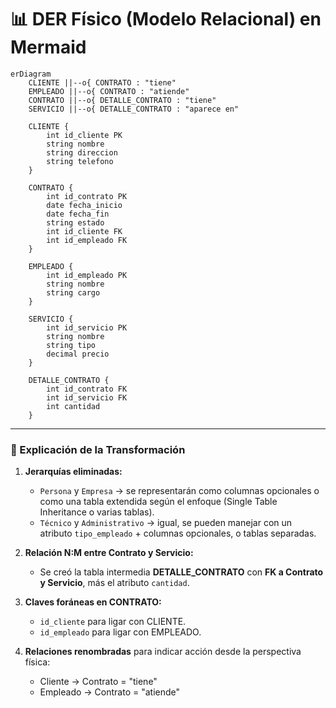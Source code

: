 # 📊 DER Físico (Modelo Relacional) en Mermaid

```mermaid
erDiagram
    CLIENTE ||--o{ CONTRATO : "tiene"
    EMPLEADO ||--o{ CONTRATO : "atiende"
    CONTRATO ||--o{ DETALLE_CONTRATO : "tiene"
    SERVICIO ||--o{ DETALLE_CONTRATO : "aparece en"

    CLIENTE {
        int id_cliente PK
        string nombre
        string direccion
        string telefono
    }

    CONTRATO {
        int id_contrato PK
        date fecha_inicio
        date fecha_fin
        string estado
        int id_cliente FK
        int id_empleado FK
    }

    EMPLEADO {
        int id_empleado PK
        string nombre
        string cargo
    }

    SERVICIO {
        int id_servicio PK
        string nombre
        string tipo
        decimal precio
    }

    DETALLE_CONTRATO {
        int id_contrato FK
        int id_servicio FK
        int cantidad
    }
```

---

### 🔑 Explicación de la Transformación

1. **Jerarquías eliminadas:**
   
   - `Persona` y `Empresa` → se representarán como columnas opcionales o como una tabla extendida según el enfoque (Single Table Inheritance o varias tablas).
   - `Técnico` y `Administrativo` → igual, se pueden manejar con un atributo `tipo_empleado` + columnas opcionales, o tablas separadas.
2. **Relación N:M entre Contrato y Servicio:**
   
   - Se creó la tabla intermedia **DETALLE_CONTRATO** con **FK a Contrato y Servicio**, más el atributo `cantidad`.
3. **Claves foráneas en CONTRATO:**
   
   - `id_cliente` para ligar con CLIENTE.
   - `id_empleado` para ligar con EMPLEADO.
4. **Relaciones renombradas** para indicar acción desde la perspectiva física:
   
   - Cliente → Contrato = "tiene"
   - Empleado → Contrato = "atiende"

